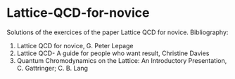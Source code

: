 # Lattice-QCD-for-novice
Solutions of the exercices of the paper Lattice QCD for novice.
Bibliography:
1. Lattice QCD for novice, G. Peter Lepage
2. Lattice QCD- A guide for people who want result, Christine Davies
3. Quantum Chromodynamics on the Lattice: An Introductory Presentation, C. Gattringer; C. B. Lang
